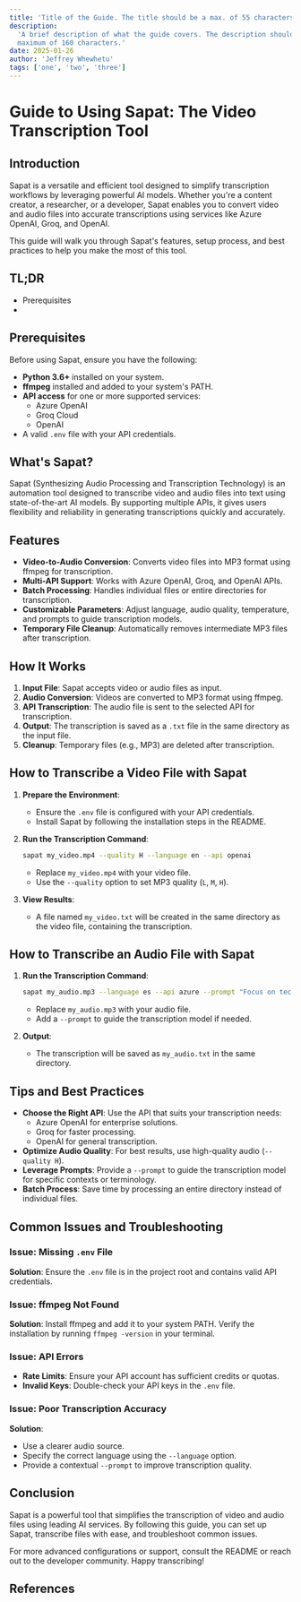 ```yaml
---
title: 'Title of the Guide. The title should be a max. of 55 characters.'
description:
  'A brief description of what the guide covers. The description should be a
  maximum of 160 characters.'
date: 2025-01-26
author: 'Jeffrey Whewhetu'
tags: ['one', 'two', 'three']
---
```


# Guide to Using Sapat: The Video Transcription Tool  

## Introduction

Sapat is a versatile and efficient tool designed to simplify transcription workflows by leveraging powerful AI models. Whether you're a content creator, a researcher, or a developer, Sapat enables you to convert video and audio files into accurate transcriptions using services like Azure OpenAI, Groq, and OpenAI.  

This guide will walk you through Sapat's features, setup process, and best practices to help you make the most of this tool.  

## TL;DR
- Prerequisites
-

## Prerequisites

Before using Sapat, ensure you have the following:  
- **Python 3.6+** installed on your system.  
- **ffmpeg** installed and added to your system's PATH.  
- **API access** for one or more supported services:  
  - Azure OpenAI  
  - Groq Cloud  
  - OpenAI  
- A valid `.env` file with your API credentials.  

## What's Sapat?  

Sapat (Synthesizing Audio Processing and Transcription Technology) is an automation tool designed to transcribe video and audio files into text using state-of-the-art AI models. By supporting multiple APIs, it gives users flexibility and reliability in generating transcriptions quickly and accurately.  

## Features

- **Video-to-Audio Conversion**: Converts video files into MP3 format using ffmpeg for transcription.  
- **Multi-API Support**: Works with Azure OpenAI, Groq, and OpenAI APIs.  
- **Batch Processing**: Handles individual files or entire directories for transcription.  
- **Customizable Parameters**: Adjust language, audio quality, temperature, and prompts to guide transcription models.  
- **Temporary File Cleanup**: Automatically removes intermediate MP3 files after transcription.  

## How It Works  

1. **Input File**: Sapat accepts video or audio files as input.  
2. **Audio Conversion**: Videos are converted to MP3 format using ffmpeg.  
3. **API Transcription**: The audio file is sent to the selected API for transcription.  
4. **Output**: The transcription is saved as a `.txt` file in the same directory as the input file.  
5. **Cleanup**: Temporary files (e.g., MP3) are deleted after transcription.  

## How to Transcribe a Video File with Sapat  

1. **Prepare the Environment**:  
   - Ensure the `.env` file is configured with your API credentials.  
   - Install Sapat by following the installation steps in the README.  

2. **Run the Transcription Command**:  
   ```bash
   sapat my_video.mp4 --quality H --language en --api openai
   ```  
   - Replace `my_video.mp4` with your video file.  
   - Use the `--quality` option to set MP3 quality (`L`, `M`, `H`).  

3. **View Results**:  
   - A file named `my_video.txt` will be created in the same directory as the video file, containing the transcription.  


## How to Transcribe an Audio File with Sapat

1. **Run the Transcription Command**:  
   ```bash
   sapat my_audio.mp3 --language es --api azure --prompt "Focus on technical terms"
   ```  
   - Replace `my_audio.mp3` with your audio file.  
   - Add a `--prompt` to guide the transcription model if needed.  

2. **Output**:  
   - The transcription will be saved as `my_audio.txt` in the same directory.  

## Tips and Best Practices  

- **Choose the Right API**: Use the API that suits your transcription needs:  
  - Azure OpenAI for enterprise solutions.  
  - Groq for faster processing.  
  - OpenAI for general transcription.  
- **Optimize Audio Quality**: For best results, use high-quality audio (`--quality H`).  
- **Leverage Prompts**: Provide a `--prompt` to guide the transcription model for specific contexts or terminology.  
- **Batch Process**: Save time by processing an entire directory instead of individual files.  

## Common Issues and Troubleshooting  

### Issue: Missing `.env` File  

**Solution**: Ensure the `.env` file is in the project root and contains valid API credentials.  

### Issue: ffmpeg Not Found  

**Solution**: Install ffmpeg and add it to your system PATH. Verify the installation by running `ffmpeg -version` in your terminal.  

### Issue: API Errors

- **Rate Limits**: Ensure your API account has sufficient credits or quotas.  
- **Invalid Keys**: Double-check your API keys in the `.env` file.  

### Issue: Poor Transcription Accuracy

**Solution**:  
- Use a clearer audio source.  
- Specify the correct language using the `--language` option.  
- Provide a contextual `--prompt` to improve transcription quality.  

## Conclusion  

Sapat is a powerful tool that simplifies the transcription of video and audio files using leading AI services. By following this guide, you can set up Sapat, transcribe files with ease, and troubleshoot common issues.  

For more advanced configurations or support, consult the README or reach out to the developer community. Happy transcribing!  

## References
